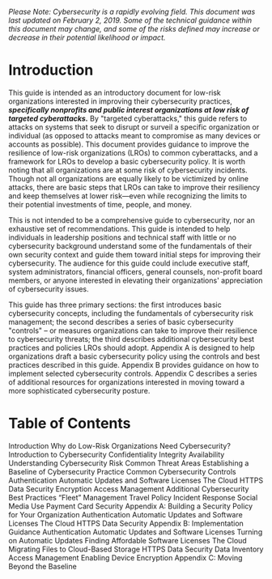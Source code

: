 _Please Note: Cybersecurity is a rapidly evolving field. This document was last updated on February 2, 2019. Some of the technical guidance within this document may change, and some of the risks defined may increase or decrease in their potential likelihood or impact._

# Introduction

This guide is intended as an introductory document for low-risk organizations interested in improving their cybersecurity practices, **_specifically nonprofits and public interest organizations at low risk of targeted cyberattacks._** By "targeted cyberattacks," this guide refers to attacks on systems that seek to disrupt or surveil a specific organization or individual (as opposed to attacks meant to compromise as many devices or accounts as possible). This document provides guidance to improve the resilience of low-risk organizations (LROs) to common cyberattacks, and a framework for LROs to develop a basic cybersecurity policy. It is worth noting that all organizations are at some risk of cybersecurity incidents. Though not all organizations are equally likely to be victimized by online attacks, there are basic steps that LROs can take to improve their resiliency and keep themselves at lower risk—even while recognizing the limits to their potential investments of time, people, and money.

This is not intended to be a comprehensive guide to cybersecurity, nor an exhaustive set of recommendations. This guide is intended to help individuals in leadership positions and technical staff with little or no cybersecurity background understand some of the fundamentals of their own security context and guide them toward initial steps for improving their cybersecurity. The audience for this guide could include executive staff, system administrators, financial officers, general counsels, non-profit board members, or anyone interested in elevating their organizations' appreciation of cybersecurity issues.

This guide has three primary sections: the first introduces basic cybersecurity concepts, including the fundamentals of cybersecurity risk management; the second describes a series of basic cybersecurity "controls" – or measures organizations can take to improve their resilience to cybersecurity threats; the third describes additional cybersecurity best practices and policies LROs should adopt. Appendix A is designed to help organizations draft a basic cybersecurity policy using the controls and best practices described in this guide. Appendix B provides guidance on how to implement selected cybersecurity controls. Appendix C describes a series of additional resources for organizations interested in moving toward a more sophisticated cybersecurity posture.

# Table of Contents

Introduction
Why do Low-Risk Organizations Need Cybersecurity?
Introduction to Cybersecurity
Confidentiality
Integrity
Availability
Understanding Cybersecurity Risk
Common Threat Areas
Establishing a Baseline of Cybersecurity Practice
Common Cybersecurity Controls
Authentication
Automatic Updates and Software Licenses
The Cloud
HTTPS
Data Security
Encryption
Access Management
Additional Cybersecurity Best Practices
“Fleet” Management
Travel Policy
Incident Response
Social Media Use
Payment Card Security
Appendix A: Building a Security Policy for Your Organization
Authentication
Automatic Updates and Software Licenses
The Cloud
HTTPS
Data Security
Appendix B: Implementation Guidance
Authentication
Automatic Updates and Software Licenses
Turning on Automatic Updates
Finding Affordable Software Licenses
The Cloud
Migrating Files to Cloud-Based Storage
HTTPS
Data Security
Data Inventory
Access Management
Enabling Device Encryption
Appendix C: Moving Beyond the Baseline

